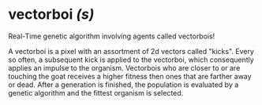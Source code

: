 # vectorboi *(s)*

Real-Time genetic algorithm involving agents called vectorbois!

A vectorboi is a pixel with an assortment of 2d vectors called "kicks". Every so often, a subsequent kick is applied to the vectorboi, which consequently applies an impulse to the organism. Vectorbois who are closer to or are touching the goat receives a higher fitness then ones that are farther away or dead. After a generation is finished, the population is evaluated by a genetic algorithm and the fittest organism is selected.
